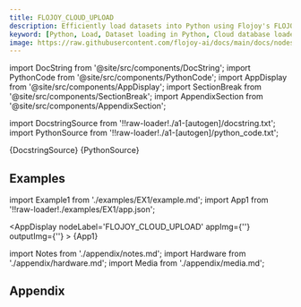 ```yaml
---
title: FLOJOY_CLOUD_UPLOAD
description: Efficiently load datasets into Python using Flojoy's FLOJOY_CLOUD_UPLOAD node. It loads data directly from in-cloud storage.
keyword: [Python, Load, Dataset loading in Python, Cloud database loader, Data loading from cloud, Flojoy Cloud Database Loader, Cloud data import, Python data retrieval, Cloud data processing, Efficient data loading, Streamline cloud data access, Cloud data integration, Data loading for analysis]
image: https://raw.githubusercontent.com/flojoy-ai/docs/main/docs/nodes/LOADERS/CLOUD_DATABASE/FLOJOY_CLOUD_UPLOAD/examples/EX1/output.jpeg
--- 
```

[//]: # 'Custom component imports'

import DocString from '@site/src/components/DocString';
import PythonCode from '@site/src/components/PythonCode';
import AppDisplay from '@site/src/components/AppDisplay';
import SectionBreak from '@site/src/components/SectionBreak';
import AppendixSection from '@site/src/components/AppendixSection';

[//]: # 'Docstring'

import DocstringSource from '!!raw-loader!./a1-[autogen]/docstring.txt';
import PythonSource from '!!raw-loader!./a1-[autogen]/python_code.txt';

<DocString>{DocstringSource}</DocString>
<PythonCode GLink='LOADERS/CLOUD_DATABASE/FLOJOY_CLOUD_UPLOAD/FLOJOY_CLOUD_UPLOAD.py'>{PythonSource}</PythonCode>

<SectionBreak />

[//]: # 'Examples'

## Examples

import Example1 from './examples/EX1/example.md';
import App1 from '!!raw-loader!./examples/EX1/app.json';

<AppDisplay
nodeLabel='FLOJOY_CLOUD_UPLOAD'
appImg={''}
outputImg={''} >
{App1}
</AppDisplay>

<Example1 />

<SectionBreak />
  


[//]: # 'Appendix'

import Notes from './appendix/notes.md';
import Hardware from './appendix/hardware.md';
import Media from './appendix/media.md';

## Appendix

<AppendixSection index={0} folderPath='nodes/LOADERS/CLOUD_DATABASE/FLOJOY_CLOUD_UPLOAD/appendix/'><Notes /></AppendixSection>
<AppendixSection index={1} folderPath='nodes/LOADERS/CLOUD_DATABASE/FLOJOY_CLOUD_UPLOAD/appendix/'><Hardware /></AppendixSection>
<AppendixSection index={2} folderPath='nodes/LOADERS/CLOUD_DATABASE/FLOJOY_CLOUD_UPLOAD/appendix/'><Media /></AppendixSection>
